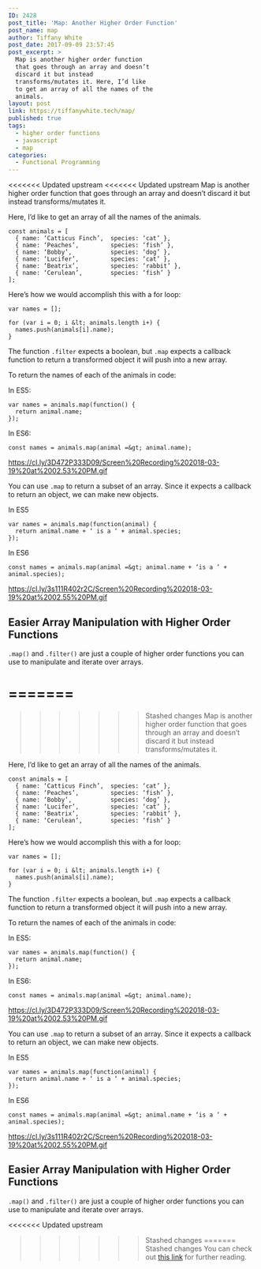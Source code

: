 ```yaml
---
ID: 2428
post_title: 'Map: Another Higher Order Function'
post_name: map
author: Tiffany White
post_date: 2017-09-09 23:57:45
post_excerpt: >
  Map is another higher order function
  that goes through an array and doesn’t
  discard it but instead
  transforms/mutates it. Here, I’d like
  to get an array of all the names of the
  animals.
layout: post
link: https://tiffanywhite.tech/map/
published: true
tags:
  - higher order functions
  - javascript
  - map
categories:
  - Functional Programming
---
```

<<<<<<< Updated upstream
<<<<<<< Updated upstream
Map is another higher order function that goes through an array and doesn’t discard it but instead transforms/mutates it.

Here, I’d like to get an array of all the names of the animals.

```
const animals = [
  { name: ‘Catticus Finch’,  species: ‘cat’ },
  { name: ‘Peaches’,         species: ‘fish’ },
  { name: ‘Bobby’,           species: ‘dog’ },
  { name: ‘Lucifer’,         species: ‘cat’ },
  { name: ‘Beatrix’,         species: ‘rabbit’ },
  { name: ‘Cerulean’,        species: ‘fish’ }
];
```

Here’s how we would accomplish this with a for loop:
```
var names = [];

for (var i = 0; i &lt; animals.length i+) {
  names.push(animals[i].name); 
}
```

The function `.filter` expects a boolean, but `.map` expects a callback function to return a transformed object it will push into a new array.

To return the names of each of the animals in code:

In ES5: 
```
var names = animals.map(function() {
  return animal.name;
});
```

In ES6:
```
const names = animals.map(animal =&gt; animal.name);
```
https://cl.ly/3D472P333D09/Screen%20Recording%202018-03-19%20at%2002.53%20PM.gif

You can use `.map` to return a subset of an array. Since it expects a callback to return an object, we can make new objects.

In ES5
```
var names = animals.map(function(animal) {
  return animal.name + ‘ is a ‘ + animal.species;
});
```

In ES6
```
const names = animals.map(animal =&gt; animal.name + ‘is a ‘ + animal.species);
```
https://cl.ly/3s111R402r2C/Screen%20Recording%202018-03-19%20at%2002.55%20PM.gif

## Easier Array Manipulation with Higher Order Functions

`.map()` and `.filter()` are just a couple of higher order functions you can use to manipulate and iterate over arrays.

=======
=======
>>>>>>> Stashed changes
Map is another higher order function that goes through an array and doesn’t discard it but instead transforms/mutates it.

Here, I’d like to get an array of all the names of the animals.

```
const animals = [
  { name: ‘Catticus Finch’,  species: ‘cat’ },
  { name: ‘Peaches’,         species: ‘fish’ },
  { name: ‘Bobby’,           species: ‘dog’ },
  { name: ‘Lucifer’,         species: ‘cat’ },
  { name: ‘Beatrix’,         species: ‘rabbit’ },
  { name: ‘Cerulean’,        species: ‘fish’ }
];
```

Here’s how we would accomplish this with a for loop:
```
var names = [];

for (var i = 0; i &lt; animals.length i+) {
  names.push(animals[i].name); 
}
```

The function `.filter` expects a boolean, but `.map` expects a callback function to return a transformed object it will push into a new array.

To return the names of each of the animals in code:

In ES5: 
```
var names = animals.map(function() {
  return animal.name;
});
```

In ES6:
```
const names = animals.map(animal =&gt; animal.name);
```
https://cl.ly/3D472P333D09/Screen%20Recording%202018-03-19%20at%2002.53%20PM.gif

You can use `.map` to return a subset of an array. Since it expects a callback to return an object, we can make new objects.

In ES5
```
var names = animals.map(function(animal) {
  return animal.name + ‘ is a ‘ + animal.species;
});
```

In ES6
```
const names = animals.map(animal =&gt; animal.name + ‘is a ‘ + animal.species);
```
https://cl.ly/3s111R402r2C/Screen%20Recording%202018-03-19%20at%2002.55%20PM.gif

## Easier Array Manipulation with Higher Order Functions

`.map()` and `.filter()` are just a couple of higher order functions you can use to manipulate and iterate over arrays.

<<<<<<< Updated upstream
>>>>>>> Stashed changes
=======
>>>>>>> Stashed changes
You can check out [this link](http://eloquentjavascript.net/05_higher_order.html) for further reading.